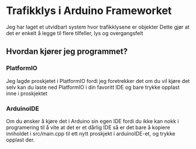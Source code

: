# Trafikklys i Arduino Frameworket
Jeg har laget et utvidbart system hvor trafikklysene er objekter
Dette gjør at det er enkelt å legge til flere tilfeller, lys og overgangsfelt

## Hvordan kjører jeg programmet?
### PlatformIO
Jeg lagde proskjetet i PlatformIO fordi jeg foretrekker det
om du vil kjøre det selv kan du laste ned PlatformIO i din favoritt IDE
og bare trykke opplast inne i proskjektet
### ArduinoIDE
Om du ønsker å kjøre det i Arduino sin egen IDE fordi du ikke
kan nokk i programering til å vite at det er et dårlig IDE
så er det bare å kopiere innholdet i src/main.cpp til ett nytt 
proskjekt i arduinoIDE-et, og trykke opplast der.
